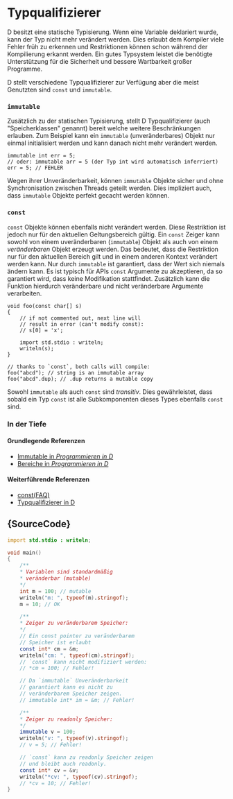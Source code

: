 # Typqualifizierer

D besitzt eine statische Typisierung. Wenn eine Variable deklariert wurde, kann der
Typ nicht mehr verändert werden. Dies erlaubt dem Kompiler viele Fehler früh
zu erkennen und Restriktionen können schon während der Kompilierung erkannt werden.
Ein gutes Typsystem leistet die benötigte Unterstützung für die Sicherheit
und bessere Wartbarkeit großer Programme.

D stellt verschiedene Typqualifizierer zur Verfügung aber die meist Genutzten sind
`const` und `immutable`.

### `immutable`

Zusätzlich zu der statischen Typisierung, stellt D Typqualifizierer (auch "Speicherklassen" genannt)
bereit welche weitere Beschränkungen erlauben. Zum Beispiel kann ein `immutable` (unveränderbares)
Objekt nur einmal initialisiert werden und kann danach nicht mehr verändert werden.

    immutable int err = 5;
    // oder: immutable arr = 5 (der Typ int wird automatisch inferriert)
    err = 5; // FEHLER

Wegen ihrer Unveränderbarkeit, können `immutable` Objekte sicher und ohne Syn­chro­ni­sa­ti­on
zwischen Threads geteilt werden. Dies impliziert auch, dass `immutable` Objekte perfekt
gecacht werden können.

### `const`

`const` Objekte können ebenfalls nicht verändert werden. Diese Restriktion ist
jedoch nur für den aktuellen Geltungsbereich gültig. Ein `const` Zeiger
kann sowohl von einem uveränderbaren (`immutable`) Objekt als auch von einem
_veränderbaren_ Objekt erzeugt werden.
Das bedeutet, dass die Restriktion nur für den aktuellen Bereich gilt und in
einem anderen Kontext verändert werden kann. Nur durch `immutable` ist garantiert,
dass der Wert sich niemals ändern kann. Es ist typisch für APIs `const` Argumente
zu akzeptieren, da so garantiert wird, dass keine Modifikation stattfindet.
Zusätzlich kann die Funktion hierdurch veränderbare und nicht veränderbare Argumente
verarbeiten.

    void foo(const char[] s)
    {
        // if not commented out, next line will
        // result in error (can't modify const):
        // s[0] = 'x';
    
        import std.stdio : writeln;
        writeln(s);
    }

    // thanks to `const`, both calls will compile:
    foo("abcd"); // string is an immutable array
    foo("abcd".dup); // .dup returns a mutable copy

Sowohl `immutable` als auch `const` sind _transitiv_. Dies gewährleistet, dass
sobald ein Typ `const` ist alle Subkomponenten dieses Types ebenfalls `const` sind.

### In der Tiefe

#### Grundlegende Referenzen

- [Immutable in _Programmieren in D_](http://ddili.org/ders/d.en/const_and_immutable.html)
- [Bereiche in _Programmieren in D_](http://ddili.org/ders/d.en/name_space.html)

#### Weiterführende Referenzen

- [const(FAQ)](https://dlang.org/const-faq.html)
- [Typqualifizierer in D](https://dlang.org/spec/const3.html)

## {SourceCode}

```d
import std.stdio : writeln;

void main()
{
    /**
    * Variablen sind stan­dard­mä­ßig
    * veränderbar (mutable)
    */
    int m = 100; // mutable
    writeln("m: ", typeof(m).stringof);
    m = 10; // OK

    /**
    * Zeiger zu veränderbarem Speicher:
    */
    // Ein const pointer zu veränderbarem
    // Speicher ist erlaubt
    const int* cm = &m;
    writeln("cm: ", typeof(cm).stringof);
    // `const` kann nicht modifiziert werden:
    // *cm = 100; // Fehler!

    // Da `immutable` Unveränderbarkeit
    // garantiert kann es nicht zu
    // veränderbarem Speicher zeigen.
    // immutable int* im = &m; // Fehler!

    /**
    * Zeiger zu readonly Speicher:
    */
    immutable v = 100;
    writeln("v: ", typeof(v).stringof);
    // v = 5; // Fehler!

    // `const` kann zu readonly Speicher zeigen
    // und bleibt auch readonly.
    const int* cv = &v;
    writeln("*cv: ", typeof(cv).stringof);
    // *cv = 10; // Fehler!
}
```
